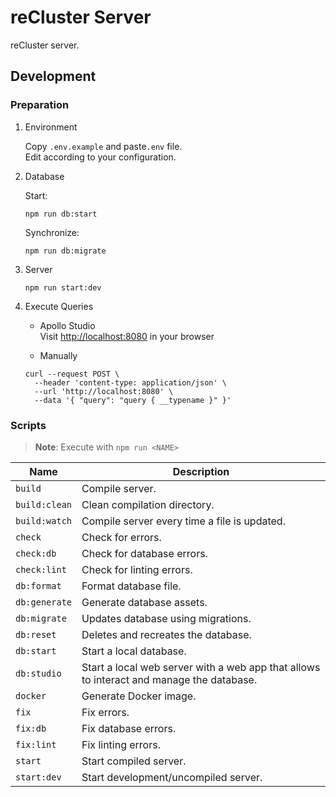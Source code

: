 # reCluster Server

reCluster server.

## Development

### Preparation

1. Environment

   Copy `.env.example` and paste`.env` file. \
   Edit according to your configuration.

1. Database

   Start:

   ```console
   npm run db:start
   ```

   Synchronize:

   ```console
   npm run db:migrate
   ```

1. Server

   ```console
   npm run start:dev
   ```

1. Execute Queries

   - Apollo Studio \
     Visit <http://localhost:8080> in your browser

   - Manually

   ```console
   curl --request POST \
     --header 'content-type: application/json' \
     --url 'http://localhost:8080' \
     --data '{ "query": "query { __typename }" }'
   ```

### Scripts

> **Note**: Execute with `npm run <NAME>`

| **Name** | **Description** |
| -------- | --------------- |
| `build` | Compile server. |
| `build:clean` | Clean compilation directory. |
| `build:watch` | Compile server every time a file is updated. |
| `check` | Check for errors. |
| `check:db` | Check for database errors. |
| `check:lint` | Check for linting errors. |
| `db:format` | Format database file. |
| `db:generate` | Generate database assets. |
| `db:migrate` | Updates database using migrations. |
| `db:reset` | Deletes and recreates the database. |
| `db:start` | Start a local database. |
| `db:studio` | Start a local web server with a web app that allows to interact and manage the database. |
| `docker` | Generate Docker image. |
| `fix` | Fix errors. |
| `fix:db` | Fix database errors. |
| `fix:lint` | Fix linting errors. |
| `start` | Start compiled server. |
| `start:dev` | Start development/uncompiled server. |
